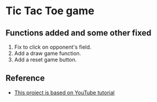 # Tic Tac Toe game

## Functions added and some other fixed

 1. Fix to click on opponent's field.
 2. Add a draw game function.
 3. Add a reset game button.

## Reference
* [This project is based on YouTube tutorial](https://www.youtube.com/watch?v=yaPUl31nypk&t=10s)
